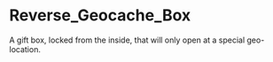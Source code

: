 # Reverse_Geocache_Box
A gift box, locked from the inside, that will only open at a special geo-location.
